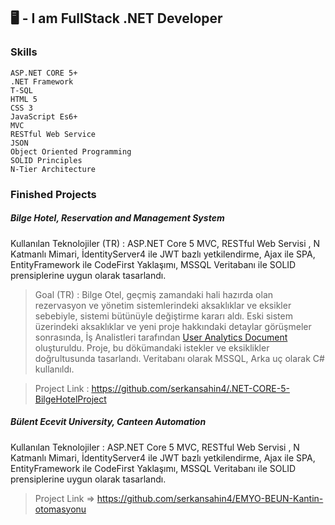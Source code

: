## 🖥️ - I am FullStack .NET Developer

### Skills
    ASP.NET CORE 5+
    .NET Framework
    T-SQL
    HTML 5
    CSS 3
    JavaScript Es6+
    MVC
    RESTful Web Service
    JSON
    Object Oriented Programming
    SOLID Principles
    N-Tier Architecture
    
### Finished Projects
#####    Bilge Hotel, Reservation and Management System
Kullanılan Teknolojiler (TR) : ASP.NET Core 5 MVC, RESTful Web Servisi , N
Katmanlı Mimari, İdentityServer4 ile JWT bazlı yetkilendirme, Ajax ile SPA,
EntityFramework ile CodeFirst Yaklaşımı, MSSQL Veritabanı ile SOLID
prensiplerine uygun olarak tasarlandı.

>Goal (TR) : Bilge Otel, geçmiş zamandaki hali hazırda olan rezervasyon ve yönetim sistemlerindeki aksaklıklar ve eksikler sebebiyle, sistemi bütünüyle değiştirme kararı aldı. Eski sistem üzerindeki aksaklıklar ve yeni proje hakkındaki detaylar görüşmeler sonrasında, İş Analistleri tarafından [User Analytics Document](https://github.com/serkansahin4/.NET-CORE-5-BilgeHotelProject/blob/main/Bilge%20Hotel%20Resort%20(2).doc) oluşturuldu. Proje, bu dökümandaki istekler ve eksiklikler doğrultusunda tasarlandı. Veritabanı olarak MSSQL, Arka uç olarak C# kullanıldı.

>   Project Link : https://github.com/serkansahin4/.NET-CORE-5-BilgeHotelProject


#####    Bülent Ecevit University, Canteen Automation
Kullanılan Teknolojiler : ASP.NET Core 5 MVC, RESTful Web Servisi , N
Katmanlı Mimari, İdentityServer4 ile JWT bazlı yetkilendirme, Ajax ile SPA,
EntityFramework ile CodeFirst Yaklaşımı, MSSQL Veritabanı ile SOLID
prensiplerine uygun olarak tasarlandı.
    
>   Project Link => https://github.com/serkansahin4/EMYO-BEUN-Kantin-otomasyonu
